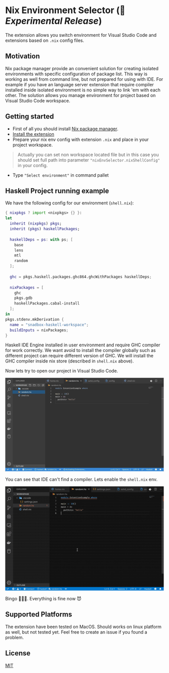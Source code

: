 # Nix Environment Selector (🧪 *Experimental Release*)

The extension allows you switch environment for Visual Studio Code and extensions based on `.nix` config files.

## Motivation

Nix package manager provide an convenient solution for creating isolated environments with specific configuration of package list. This way is working as well from command line, but not prepared for using with IDE. For example if you have an language server extension that require compiler installed inside isolated environment is no simple way to link 'em with each other. The solution allows you manage environment for project based on Visual Studio Code workspace.

## Getting started

* First of all you should install [Nix package manager](https://nixos.org/nix/).
* [Install the extension](https://marketplace.visualstudio.com/items?itemName=arrterian.nix-env-selector)
* Prepare your nix env config with extension `.nix` and place in your project workspace.

> Actually you can set non workspace located file but in this case you should set full path into parameter `"nixEnvSelector.nixShellConfig"` in your config.

* Type `"Select environment"` in command pallet

## Haskell Project running example

We have the following config for our environment (`shell.nix`):

```nix
{ nixpkgs ? import <nixpkgs> {} }:
let
  inherit (nixpkgs) pkgs;
  inherit (pkgs) haskellPackages;

  haskellDeps = ps: with ps; [
    base
    lens
    mtl
    random
  ];

  ghc = pkgs.haskell.packages.ghc864.ghcWithPackages haskellDeps;

  nixPackages = [
    ghc
    pkgs.gdb
    haskellPackages.cabal-install
  ];
in
pkgs.stdenv.mkDerivation {
  name = "snadbox-haskell-workspace";
  buildInputs = nixPackages;
}
```

Haskell IDE Engine installed in user environment and require GHC compiler for work correctly. We want avoid to install the compiler globally such as different project can require different version of GHC. We will install the GHC compiler inside nix store (described in `shell.nix` above).

Now lets try to open our project in Visual Studio Code.

![Without Env Demo](resources/without-env-demo.gif)

You can see that IDE can't find a compiler. Lets enable the `shell.nix` env.

![With Env Demo](resources/with-env-demo.gif)

Bingo 🎉🎉🎉. Everything is fine now 😈

## Supported Platforms

The extension have been tested on MacOS. Should works on linux platform as well, but not tested yet. Feel free to create an issue if you found a problem.

## License

[MIT](LICENSE)
